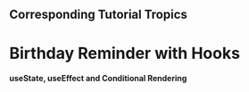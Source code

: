 ## Corresponding Tutorial Tropics

# Birthday Reminder with Hooks

#### useState, useEffect and Conditional Rendering
